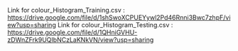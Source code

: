 Link for colour_Histogram_Training.csv : https://drive.google.com/file/d/1shSwoXCPUEYywl2Pd46Rnni3Bwc7zhpF/view?usp=sharing
Link for colour_Histogram_Testing.csv : https://drive.google.com/file/d/1QHniGVHU-zDWnZFrk9UQIbNCzLaKNkVN/view?usp=sharing
